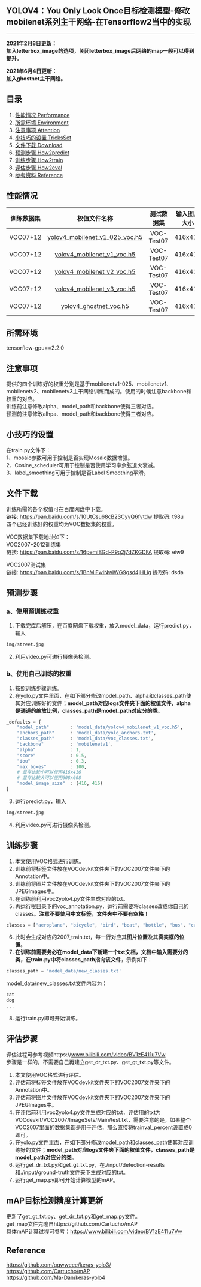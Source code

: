 ## YOLOV4：You Only Look Once目标检测模型-修改mobilenet系列主干网络-在Tensorflow2当中的实现
---

**2021年2月8日更新：**   
**加入letterbox_image的选项，关闭letterbox_image后网络的map一般可以得到提升。**    

**2021年6月4日更新：**    
**加入ghostnet主干网络。**

## 目录
1. [性能情况 Performance](#性能情况)
2. [所需环境 Environment](#所需环境)
3. [注意事项 Attention](#注意事项)
4. [小技巧的设置 TricksSet](#小技巧的设置)
5. [文件下载 Download](#文件下载)
6. [预测步骤 How2predict](#预测步骤)
7. [训练步骤 How2train](#训练步骤)
8. [评估步骤 How2eval](#评估步骤)
9. [参考资料 Reference](#Reference)

## 性能情况
| 训练数据集 | 权值文件名称 | 测试数据集 | 输入图片大小 | mAP 0.5:0.95 | mAP 0.5 |
| :-----: | :-----: | :------: | :------: | :------: | :-----: |
| VOC07+12 | [yolov4_mobilenet_v1_025_voc.h5](https://github.com/bubbliiiing/mobilenet-yolov4-lite-tf2/releases/download/v1.0/yolov4_mobilenet_v1_025_voc.h5) | VOC-Test07 | 416x416 | - | 66.29
| VOC07+12 | [yolov4_mobilenet_v1_voc.h5](https://github.com/bubbliiiing/mobilenet-yolov4-lite-tf2/releases/download/v1.0/yolov4_mobilenet_v1_voc.h5) | VOC-Test07 | 416x416 | - | 80.18
| VOC07+12 | [yolov4_mobilenet_v2_voc.h5](https://github.com/bubbliiiing/mobilenet-yolov4-lite-tf2/releases/download/v1.0/yolov4_mobilenet_v2_voc.h5) | VOC-Test07 | 416x416 | - | 79.72
| VOC07+12 | [yolov4_mobilenet_v3_voc.h5](https://github.com/bubbliiiing/mobilenet-yolov4-lite-tf2/releases/download/v1.0/yolov4_mobilenet_v3_voc.h5) | VOC-Test07 | 416x416 | - | 78.45
| VOC07+12 | [yolov4_ghostnet_voc.h5](https://github.com/bubbliiiing/mobilenet-yolov4-lite-tf2/releases/download/v1.0/yolov4_ghostnet_voc.h5) | VOC-Test07 | 416x416 | - | 78.64

## 所需环境
tensorflow-gpu==2.2.0   

## 注意事项
提供的四个训练好的权重分别是基于mobilenetv1-025、mobilenetv1、mobilenetv2、mobilenetv3主干网络训练而成的。使用的时候注意backbone和权重的对应。   
训练前注意修改alpha、model_path和backbone使得三者对应。  
预测前注意修改alhpa、model_path和backbone使得三者对应。  

## 小技巧的设置
在train.py文件下：   
1、mosaic参数可用于控制是否实现Mosaic数据增强。    
2、Cosine_scheduler可用于控制是否使用学习率余弦退火衰减。    
3、label_smoothing可用于控制是否Label Smoothing平滑。  

## 文件下载
训练所需的各个权值可在百度网盘中下载。    
链接: https://pan.baidu.com/s/10UtCsu68cB2SCyvQ6fvtdw 提取码: t98u    
四个已经训练好的权重均为VOC数据集的权重。  
  
VOC数据集下载地址如下：  
VOC2007+2012训练集    
链接: https://pan.baidu.com/s/16pemiBGd-P9q2j7dZKGDFA 提取码: eiw9    

VOC2007测试集   
链接: https://pan.baidu.com/s/1BnMiFwlNwIWG9gsd4jHLig 提取码: dsda   

## 预测步骤
### a、使用预训练权重
1. 下载完库后解压，在百度网盘下载权重，放入model_data，运行predict.py，输入  
```python
img/street.jpg
``` 
2. 利用video.py可进行摄像头检测。  
### b、使用自己训练的权重
1. 按照训练步骤训练。  
2. 在yolo.py文件里面，在如下部分修改model_path、alpha和classes_path使其对应训练好的文件；**model_path对应logs文件夹下面的权值文件，alpha是通道的缩放比例，classes_path是model_path对应分的类**。  
```python
_defaults = {
    "model_path"        : 'model_data/yolov4_mobilenet_v1_voc.h5',
    "anchors_path"      : 'model_data/yolo_anchors.txt',
    "classes_path"      : 'model_data/voc_classes.txt',
    "backbone"          : 'mobilenetv1',
    "alpha"             : 1,
    "score"             : 0.5,
    "iou"               : 0.3,
    "max_boxes"         : 100,
    # 显存比较小可以使用416x416
    # 显存比较大可以使用608x608
    "model_image_size"  : (416, 416)
}
```
3. 运行predict.py，输入  
```python
img/street.jpg
```
4. 利用video.py可进行摄像头检测。  

## 训练步骤
1. 本文使用VOC格式进行训练。  
2. 训练前将标签文件放在VOCdevkit文件夹下的VOC2007文件夹下的Annotation中。  
3. 训练前将图片文件放在VOCdevkit文件夹下的VOC2007文件夹下的JPEGImages中。  
4. 在训练前利用voc2yolo4.py文件生成对应的txt。  
5. 再运行根目录下的voc_annotation.py，运行前需要将classes改成你自己的classes。**注意不要使用中文标签，文件夹中不要有空格！**   
```python
classes = ["aeroplane", "bicycle", "bird", "boat", "bottle", "bus", "car", "cat", "chair", "cow", "diningtable", "dog", "horse", "motorbike", "person", "pottedplant", "sheep", "sofa", "train", "tvmonitor"]
```
6. 此时会生成对应的2007_train.txt，每一行对应其**图片位置**及其**真实框的位置**。  
7. **在训练前需要务必在model_data下新建一个txt文档，文档中输入需要分的类，在train.py中将classes_path指向该文件**，示例如下：   
```python
classes_path = 'model_data/new_classes.txt'    
```
model_data/new_classes.txt文件内容为：   
```python
cat
dog
...
```
8. 运行train.py即可开始训练。

## 评估步骤
评估过程可参考视频https://www.bilibili.com/video/BV1zE411u7Vw  
步骤是一样的，不需要自己再建立get_dr_txt.py、get_gt_txt.py等文件。  
1. 本文使用VOC格式进行评估。  
2. 评估前将标签文件放在VOCdevkit文件夹下的VOC2007文件夹下的Annotation中。  
3. 评估前将图片文件放在VOCdevkit文件夹下的VOC2007文件夹下的JPEGImages中。  
4. 在评估前利用voc2yolo4.py文件生成对应的txt，评估用的txt为VOCdevkit/VOC2007/ImageSets/Main/test.txt，需要注意的是，如果整个VOC2007里面的数据集都是用于评估，那么直接将trainval_percent设置成0即可。  
5. 在yolo.py文件里面，在如下部分修改model_path和classes_path使其对应训练好的文件；**model_path对应logs文件夹下面的权值文件，classes_path是model_path对应分的类**。  
6. 运行get_dr_txt.py和get_gt_txt.py，在./input/detection-results和./input/ground-truth文件夹下生成对应的txt。  
7. 运行get_map.py即可开始计算模型的mAP。

## mAP目标检测精度计算更新
更新了get_gt_txt.py、get_dr_txt.py和get_map.py文件。  
get_map文件克隆自https://github.com/Cartucho/mAP  
具体mAP计算过程可参考：https://www.bilibili.com/video/BV1zE411u7Vw

## Reference
https://github.com/qqwweee/keras-yolo3/  
https://github.com/Cartucho/mAP  
https://github.com/Ma-Dan/keras-yolo4  
